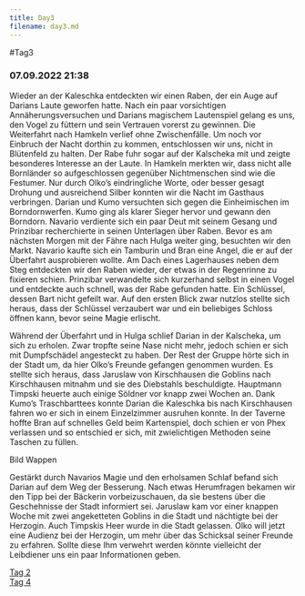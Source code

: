 ```yaml
---
title: Day3
filename: day3.md
--- 
```


#Tag3
### 07.09.2022 21:38
Wieder an der Kaleschka entdeckten wir einen Raben, der ein Auge auf Darians Laute geworfen hatte. Nach ein paar vorsichtigen Annäherungsversuchen und Darians magischem Lautenspiel gelang es uns, den Vogel zu füttern und sein Vertrauen vorerst zu gewinnen. 
Die Weiterfahrt nach Hamkeln verlief ohne Zwischenfälle. Um noch vor Einbruch der Nacht dorthin zu kommen, entschlossen wir uns, nicht in Blütenfeld zu halten. Der Rabe fuhr sogar auf der Kalscheka mit und zeigte besonderes Interesse an der Laute. 
In Hamkeln merkten wir, dass nicht alle Bornländer so aufgeschlossen gegenüber Nichtmenschen sind wie die Festumer. Nur durch Olko’s eindringliche Worte, oder besser gesagt Drohung und ausreichend Silber konnten wir die Nacht im Gasthaus verbringen. 
Darian und Kumo versuchten sich gegen die Einheimischen im Borndornwerfen. Kumo ging als klarer Sieger hervor und gewann den Borndorn. Navario verdiente sich ein paar Deut mit seinem Gesang und Prinzibar recherchierte in seinen Unterlagen über Raben. 
Bevor es am nächsten Morgen mit der Fähre nach Hulga weiter ging, besuchten wir den Markt. Navario kaufte sich ein Tamburin und Bran eine Angel, die er auf der Überfahrt ausprobieren wollte. 
Am Dach eines Lagerhauses neben dem Steg entdeckten wir den Raben wieder, der etwas in der Regenrinne zu fixieren schien. Prinzibar verwandelte sich kurzerhand selbst in einen Vogel und entdeckte auch schnell, was der Rabe gefunden hatte. 
Ein Schlüssel, dessen Bart nicht gefeilt war. Auf den ersten Blick zwar nutzlos stellte sich heraus, dass der Schlüssel verzaubert war und ein beliebiges Schloss öffnen kann, bevor seine Magie erlischt. 

Während der Überfahrt und in Hulga schlief Darian in der Kalscheka, um sich zu erholen. Zwar tropfte seine Nase nicht mehr, jedoch schien er sich mit Dumpfschädel angesteckt zu haben. Der Rest der Gruppe hörte sich in der Stadt um, da hier Olko’s Freunde gefangen genommen wurden. Es stellte sich heraus, dass Jaruslaw von Kirschhausen die Goblins nach Kirschhausen mitnahm und sie des Diebstahls beschuldigte. Hauptmann Timpski heuerte auch einige Söldner vor knapp zwei Wochen an. Dank Kumo’s Traschbarttees konnte Darian die Kaleschka bis nach Kirschhausen fahren wo er sich in einem Einzelzimmer ausruhen konnte. In der Taverne hoffte Bran auf schnelles Geld beim Kartenspiel, doch schien er von Phex verlassen und so entschied er sich, mit zwielichtigen Methoden seine Taschen zu füllen.

Bild Wappen  
 
Gestärkt durch Navarios Magie und den erholsamen Schlaf befand sich Darian auf dem Weg der Besserung. Nach etwas Herumfragen bekamen wir den Tipp bei der Bäckerin vorbeizuschauen, da sie bestens über die Geschehnisse der Stadt informiert sei. Jaruslaw kam vor einer knappen Woche mit zwei angeketteten Goblins in die Stadt und nächtigte bei der Herzogin. Auch Timpskis Heer wurde in die Stadt gelassen. Olko will jetzt eine Audienz bei der Herzogin, um mehr über das Schicksal seiner Freunde zu erfahren. Sollte diese Ihm verwehrt werden könnte vielleicht der Leibdiener uns ein paar Informationen geben.

[Tag 2](day2.md)<br>
[Tag 4](day4.md)
